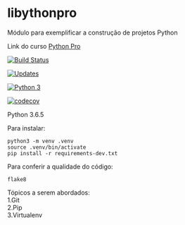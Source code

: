 # libythonpro
Módulo para exemplificar a construção de projetos Python

Link do curso [Python Pro](https://www.python.pro.br/)      

[![Build Status](https://travis-ci.org/asmmiguel/libpythonpro.svg?branch=master)](https://travis-ci.org/asmmiguel/libpythonpro)

[![Updates](https://pyup.io/repos/github/asmmiguel/libpythonpro/shield.svg)](https://pyup.io/repos/github/asmmiguel/libpythonpro/)

[![Python 3](https://pyup.io/repos/github/asmmiguel/libpythonpro/python-3-shield.svg)](https://pyup.io/repos/github/asmmiguel/libpythonpro/)

[![codecov](https://codecov.io/gh/asmmiguel/libpythonpro/branch/master/graph/badge.svg)](https://codecov.io/gh/asmmiguel/libpythonpro)

Python 3.6.5

Para instalar:  
```console  
python3 -m venv .venv   
source .venv/bin/activate   
pip install -r requirements-dev.txt     
```  
Para conferir a qualidade do código:    
```console
flake8
```  
  
Tópicos a serem abordados:  
1.Git   
2.Pip   
3.Virtualenv
